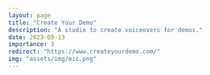 ```yaml
---
layout: page
title: "Create Your Demo"
description: "A studio to create voiceovers for demos."
date: 2023-09-13
importance: 3
redirect: "https://www.createyourdemo.com/"
img: "assets/img/mic.png"
---
```

